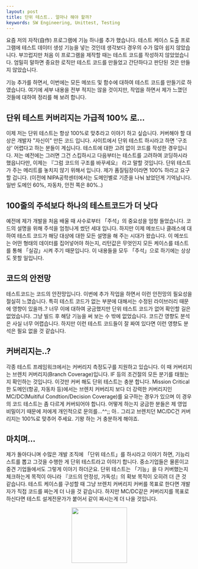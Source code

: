 ```yaml
---
layout: post
title: 단위 테스트.. 얼마나 해야 할까?
keywords: SW Engineering, Unittest, Testing
---
```


요즘 저의 자작(自作) 프로그램에 기능 하나를 추가 했습니다.
테스트 케이스 도출 프로그램에 테스트 데이터 생성 기능을 넣는 것인데 생각보다 경우의 수가 많아 쉽지 않았습니다.
부끄럽지만 처음 이 프로그램을 제작할 때는 테스트 코드를 작성하지 않았었습니다. 엄밀히 말하면 중요한 로직만 테스트 코드를 만들었고 간단하다고 판단된 것은 만들지 않았습니다.

기능 추가를 하면서, 이번에는 모든 메쏘드 및 함수에 대하여 테스트 코드를 만들기로 하였습니다. 여기에 세부 내용을 전부 적지는 않을 것이지만, 작업을 하면서 제가 느꼈던 것들에 대하여 정리를 해 보려 합니다.

 

## 단위 테스트 커버리지는 가급적 100% 로...


이제 저는 단위 테스트는 항상 100%로 맞추라고 이야기 하고 싶습니다. 커버해야 할 대상은 개발자 "자신이" 만든 코드 입니다.
사이트에서 단위 테스트 하시라고 하면 '구조상' 어렵다고 하는 분들이 계십니다. 테스트에 대한 고려 없이 코드를 작성한 경우입니다. 저는 예전에는 그러면 그건 스킵하시고 다음부터는 테스트를 고려하여 코딩하시라 했읍니다만, 이제는 『그럼 코드의 구조를 바꾸세요』 라고 말할 것입니다. 단위 테스트가 주는 메리트를 놓치지 않기 위해서 입니다. 제가 품질팀장이라면 100% 하라고 요구할 겁니다.
(이전에 NIPA공학센터에서는 도메인별로 기준을 나눠 놨었던게 기억납니다. 일반 도메인 60%, 자동차, 안전 쪽은 80%..)


## 100줄의 주석보다 하나의 테스트코드가 더 낫다

예전에 제가 개발을 처음 배울 때 사수로부터 「주석」의 중요성을 엄청 들었습니다. 코드의 설명을 위해 주석을 엄청나게 썼던 세대 입니다.
하지만 이제 메쏘드나 클래스에 대하여 테스트 코드가 해당 대상에 대한 모든 설명을 해 주는 시대가 왔습니다. 이 메쏘드는 어떤 형태의 데이터를 집어넣어야 하는지, 리턴값은 무엇인지 모든 케이스를 테스트를 통해 「실감」시켜 주기 때문입니다. 이 내용들을 모두 「주석」으로 하기에는 상상도 못할 일입니다.



## 코드의 안전망


테스트코드는 코드의 안전망입니다. 이번에 추가 작업을 하면서 이런 안전망의 필요성을 절실히 느꼈습니다. 특히 테스트 코드가 없는 부분에 대해서는 수정된 라이브러리 때문에 영향이 있을까..? 너무 이에 대하여 궁금했지만 단위 테스트 코드가 없어 확인할 길은 없었습니다. 그냥 빌드 후 해당 기능을 써 보는 수 밖에 없었습니다.
코드간 영향도 분석은 사실 너무 어렵습니다. 하지만 이런 테스트 코드들이 잘 짜여 있다면 이런 영향도 분석은 필요 없을 것 같습니다.

## 커버리지는..?

각종 테스트 프레임워크에서는 커버리지 측정도구를 지원하고 있습니다. 이 때 커버리지는 브렌치 커버리지(Branch Coverage)입니다. IF 등의 조건절의 모든 분기를 태웠는지 확인하는 것입니다. 이것만 커버 해도 단위 테스트는 충분 합니다.
Mission Critical한 도메인(항공, 자동차 등)에서는 브렌치 커버리지 보다 더 강력한 커버리지인 MC/DC(Muitiful Condtion/Decision Coverage)를 요구하는 경우가 있으며 이 경우의 코드 테스트는 좀 다르게 커버되어야 합니다. 어떻게 하는지 궁금한 분들은 제 영업 비밀이기 때문에 저에게 개인적으로 문의를...^^;;
아.. 그리고 브렌치던 MC/DC건 커버리지는 100%로 맞추어 주세요. 기왕 하는 거 충분하게 해야죠.


## 마치며... 

제가 돌아다니며 수많은 개발 조직에 「단위 테스트」를 하시라고 이야기 하면, 기능리스트를 뽑고 그것을 수행한 게 단위 테스트라고 이야기 합니다. 중소기업들은 물론이고 중견 기업들에서도 그렇게 이야기 하더군요.
단위 테스트는 「기능」을 다 커버했는지 체크하는게 목적이 아니라 『코드의 안정성, 가독성』의 확보 목적이 오히려 더 큰 것 같습니다.
테스트 케이스를 구성할 때 그냥 브렌치 커버리지 커버를 목표로 한다면 개발자가 직접 코드를 짜는게 더 나을 것 같습니다. 하지만 MC/DC같은 커버리지를 목표로 하신다면 테스트 설게전문가가 붙어서 같이 짜시는게 더 나을 것입니다.



<center>
<img src='https://t1.daumcdn.net/brunch/static/img/sticker/muzi/15.png' width='150'>
</center>